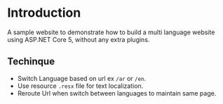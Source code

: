 # Introduction

A sample website to demonstrate how to build a multi language website using ASP.NET Core 5, without any extra plugins.

## Techinque

* Switch Language based on url ex `/ar` or `/en`.
* Use resource `.resx` file for text localization.
* Reroute Url when switch between languages to maintain same page.
